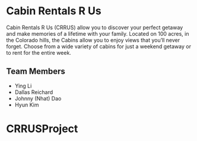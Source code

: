# Cabin Rentals R Us

Cabin Rentals R Us (CRRUS) allow you to discover your perfect getaway and make memories of a lifetime with your family.  Located on 100 acres, in the Colorado hills, the Cabins allow you to enjoy views that you’ll never forget.  Choose from a wide variety of cabins for just a weekend getaway or to rent for the entire week. 

## Team Members
* Ying Li
* Dallas Reichard
* Johnny (Nhat) Dao
* Hyun Kim
# CRRUSProject
